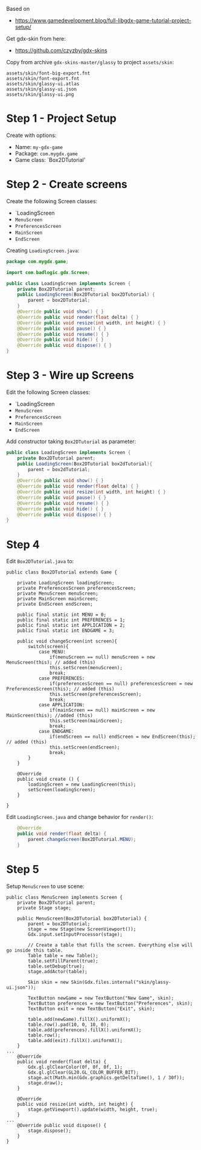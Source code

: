 Based on
* https://www.gamedevelopment.blog/full-libgdx-game-tutorial-project-setup/

Get gdx-skin from here:
* https://github.com/czyzby/gdx-skins

Copy from archive `gdx-skins-master/glassy` to project `assets/skin`:

    assets/skin/font-big-export.fnt
    assets/skin/font-export.fnt
    assets/skin/glassy-ui.atlas
    assets/skin/glassy-ui.json
    assets/skin/glassy-ui.png
    
# Step 1 - Project Setup

Create with options:

* Name: `my-gdx-game`
* Package: `com.mygdx.game`
* Game class: `Box2DTutorial'


# Step 2 - Create screens

Create the following Screen classes:

* `LoadingScreen
* `MenuScreen`
* `PreferencesScreen`
* `MainScreen`
* `EndScreen`

Creating `LoadingScreen.java`:

``` java
package com.mygdx.game;

import com.badlogic.gdx.Screen;

public class LoadingScreen implements Screen {
    private Box2DTutorial parent;
    public LoadingScreen(Box2DTutorial box2DTutorial) {
        parent = box2DTutorial;
    }
    @Override public void show() { }
    @Override public void render(float delta) { }
    @Override public void resize(int width, int height) { }
    @Override public void pause() { }
    @Override public void resume() { }
    @Override public void hide() { }
    @Override public void dispose() { }
}
```

# Step 3 - Wire up Screens

Edit the following Screen classes:

* `LoadingScreen
* `MenuScreen`
* `PreferencesScreen`
* `MainScreen`
* `EndScreen`

Add constructor taking `Box2DTutorial` as parameter:

``` java
public class LoadingScreen implements Screen {
    private Box2DTutorial parent;
    public LoadingScreen(Box2DTutorial box2dTutorial){
        parent = box2dTutorial;
    }
    @Override public void show() { }
    @Override public void render(float delta) { }
    @Override public void resize(int width, int height) { }
    @Override public void pause() { }
    @Override public void resume() { }
    @Override public void hide() { }
    @Override public void dispose() { }
}
```

# Step 4

Edit `Box2DTutorial.java` to:

```
public class Box2DTutorial extends Game {

    private LoadingScreen loadingScreen;
    private PreferencesScreen preferencesScreen;
    private MenuScreen menuScreen;
    private MainScreen mainScreen;
    private EndScreen endScreen;

    public final static int MENU = 0;
    public final static int PREFERENCES = 1;
    public final static int APPLICATION = 2;
    public final static int ENDGAME = 3;

    public void changeScreen(int screen){
        switch(screen){
            case MENU:
                if(menuScreen == null) menuScreen = new MenuScreen(this); // added (this)
                this.setScreen(menuScreen);
                break;
            case PREFERENCES:
                if(preferencesScreen == null) preferencesScreen = new PreferencesScreen(this); // added (this)
                this.setScreen(preferencesScreen);
                break;
            case APPLICATION:
                if(mainScreen == null) mainScreen = new MainScreen(this); //added (this)
                this.setScreen(mainScreen);
                break;
            case ENDGAME:
                if(endScreen == null) endScreen = new EndScreen(this);  // added (this)
                this.setScreen(endScreen);
                break;
        }
    }

    @Override
    public void create () {
        loadingScreen = new LoadingScreen(this);
        setScreen(loadingScreen);
    }

}
```

Edit `LoadingScreen.java` and change behavior for `render()`:

``` java
    @Override
    public void render(float delta) {
        parent.changeScreen(Box2DTutorial.MENU);
    }
```

# Step 5

Setup `MenuScreen` to use scene:

```
public class MenuScreen implements Screen {
    private Box2DTutorial parent;
    private Stage stage;

    public MenuScreen(Box2DTutorial box2DTutorial) {
        parent = box2DTutorial;
        stage = new Stage(new ScreenViewport());
        Gdx.input.setInputProcessor(stage);

        // Create a table that fills the screen. Everything else will go inside this table.
        Table table = new Table();
        table.setFillParent(true);
        table.setDebug(true);
        stage.addActor(table);

        Skin skin = new Skin(Gdx.files.internal("skin/glassy-ui.json"));

        TextButton newGame = new TextButton("New Game", skin);
        TextButton preferences = new TextButton("Preferences", skin);
        TextButton exit = new TextButton("Exit", skin);

        table.add(newGame).fillX().uniformX();
        table.row().pad(10, 0, 10, 0);
        table.add(preferences).fillX().uniformX();
        table.row();
        table.add(exit).fillX().uniformX();
    }
...
    @Override
    public void render(float delta) {
        Gdx.gl.glClearColor(0f, 0f, 0f, 1);
        Gdx.gl.glClear(GL20.GL_COLOR_BUFFER_BIT);
        stage.act(Math.min(Gdx.graphics.getDeltaTime(), 1 / 30f));
        stage.draw();
    }

    @Override
    public void resize(int width, int height) {
        stage.getViewport().update(width, height, true);
    }
...
    @Override public void dispose() {
        stage.dispose();
    }
}
```
